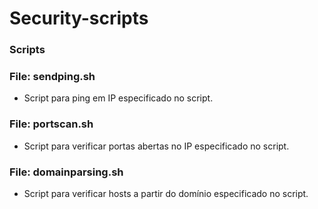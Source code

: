 # Security-scripts
### Scripts

### File: sendping.sh
- Script para ping em IP especificado no script.

### File: portscan.sh
- Script para verificar portas abertas no IP especificado no script.

### File: domainparsing.sh
- Script para verificar hosts a partir do domínio especificado no script.
